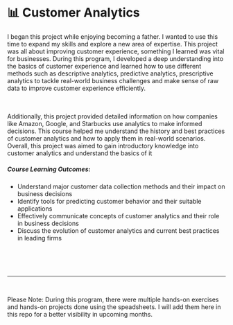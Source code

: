 # 📊 Customer Analytics

I began this project while enjoying becoming a father. 
I wanted to use this time to expand my skills and explore a new area of expertise. This project was all about improving customer 
experience, something I learned was vital for businesses. During this program, I developed a deep understanding into the basics 
of customer experience and learned how to use different methods such as descriptive analytics, predictive analytics, prescriptive 
analytics to tackle real-world business challenges and make sense of raw data to improve customer experience efficiently. 

<br>
<br>
Additionally, this project provided detailed information on how companies like Amazon, Google, and Starbucks use analytics 
to make informed decisions. This course helped me understand the history and best practices of customer analytics and how 
to apply them in real-world scenarios. Overall, this project was aimed to gain introductory 
knowledge into customer analytics and understand the basics of it

##### Course Learning Outcomes:

* Understand major customer data collection methods and their impact on business decisions
* Identify tools for predicting customer behavior and their suitable applications
* Effectively communicate concepts of customer analytics and their role in business decisions
* Discuss the evolution of customer analytics and current best practices in leading firms

<br>
<br>
<br>
<hr>
<br>

Please Note: During this program, there were multiple hands-on exercises and hands-on projects done using the speadsheets. I will add them here in this repo for a better visibility in upcoming months. 
